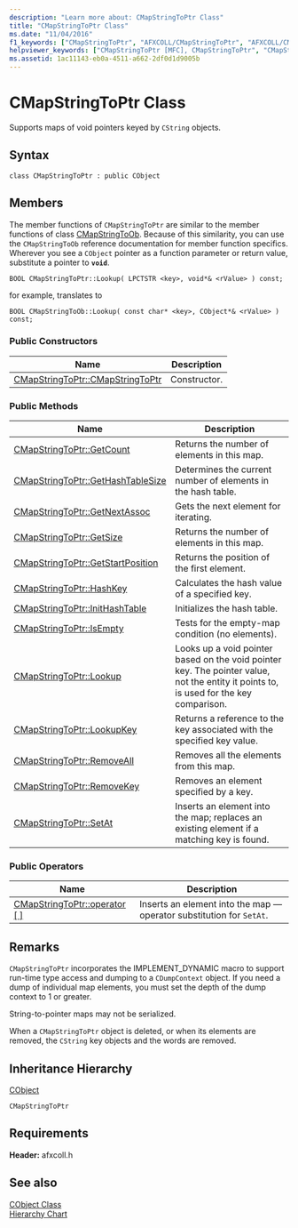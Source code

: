```yaml
---
description: "Learn more about: CMapStringToPtr Class"
title: "CMapStringToPtr Class"
ms.date: "11/04/2016"
f1_keywords: ["CMapStringToPtr", "AFXCOLL/CMapStringToPtr", "AFXCOLL/CMapStringToPtr::CMapStringToPtr", "AFXCOLL/CMapStringToPtr::GetCount", "AFXCOLL/CMapStringToPtr::GetHashTableSize", "AFXCOLL/CMapStringToPtr::GetNextAssoc", "AFXCOLL/CMapStringToPtr::GetSize", "AFXCOLL/CMapStringToPtr::GetStartPosition", "AFXCOLL/CMapStringToPtr::HashKey", "AFXCOLL/CMapStringToPtr::InitHashTable", "AFXCOLL/CMapStringToPtr::IsEmpty", "AFXCOLL/CMapStringToPtr::Lookup", "AFXCOLL/CMapStringToPtr::LookupKey", "AFXCOLL/CMapStringToPtr::RemoveAll", "AFXCOLL/CMapStringToPtr::RemoveKey", "AFXCOLL/CMapStringToPtr::SetAt"]
helpviewer_keywords: ["CMapStringToPtr [MFC], CMapStringToPtr", "CMapStringToPtr [MFC], GetCount", "CMapStringToPtr [MFC], GetHashTableSize", "CMapStringToPtr [MFC], GetNextAssoc", "CMapStringToPtr [MFC], GetSize", "CMapStringToPtr [MFC], GetStartPosition", "CMapStringToPtr [MFC], HashKey", "CMapStringToPtr [MFC], InitHashTable", "CMapStringToPtr [MFC], IsEmpty", "CMapStringToPtr [MFC], Lookup", "CMapStringToPtr [MFC], LookupKey", "CMapStringToPtr [MFC], RemoveAll", "CMapStringToPtr [MFC], RemoveKey", "CMapStringToPtr [MFC], SetAt"]
ms.assetid: 1ac11143-eb0a-4511-a662-2df0d1d9005b
---
```

# CMapStringToPtr Class

Supports maps of void pointers keyed by `CString` objects.

## Syntax

```
class CMapStringToPtr : public CObject
```

## Members

The member functions of `CMapStringToPtr` are similar to the member functions of class [CMapStringToOb](../../mfc/reference/cmapstringtoob-class.md). Because of this similarity, you can use the `CMapStringToOb` reference documentation for member function specifics. Wherever you see a `CObject` pointer as a function parameter or return value, substitute a pointer to **`void`**.

`BOOL CMapStringToPtr::Lookup( LPCTSTR <key>, void*& <rValue> ) const;`

for example, translates to

`BOOL CMapStringToOb::Lookup( const char* <key>, CObject*& <rValue> ) const;`

### Public Constructors

|Name|Description|
|----------|-----------------|
|[CMapStringToPtr::CMapStringToPtr](../../mfc/reference/cmapstringtoob-class.md#cmapstringtoob)|Constructor.|

### Public Methods

|Name|Description|
|----------|-----------------|
|[CMapStringToPtr::GetCount](../../mfc/reference/cmapstringtoob-class.md#getcount)|Returns the number of elements in this map.|
|[CMapStringToPtr::GetHashTableSize](../../mfc/reference/cmapstringtoob-class.md#gethashtablesize)|Determines the current number of elements in the hash table.|
|[CMapStringToPtr::GetNextAssoc](../../mfc/reference/cmapstringtoob-class.md#getnextassoc)|Gets the next element for iterating.|
|[CMapStringToPtr::GetSize](../../mfc/reference/cmapstringtoob-class.md#getsize)|Returns the number of elements in this map.|
|[CMapStringToPtr::GetStartPosition](../../mfc/reference/cmapstringtoob-class.md#getstartposition)|Returns the position of the first element.|
|[CMapStringToPtr::HashKey](../../mfc/reference/cmapstringtoob-class.md#hashkey)|Calculates the hash value of a specified key.|
|[CMapStringToPtr::InitHashTable](../../mfc/reference/cmapstringtoob-class.md#inithashtable)|Initializes the hash table.|
|[CMapStringToPtr::IsEmpty](../../mfc/reference/cmapstringtoob-class.md#isempty)|Tests for the empty-map condition (no elements).|
|[CMapStringToPtr::Lookup](../../mfc/reference/cmapstringtoob-class.md#lookup)|Looks up a void pointer based on the void pointer key. The pointer value, not the entity it points to, is used for the key comparison.|
|[CMapStringToPtr::LookupKey](../../mfc/reference/cmapstringtoob-class.md#lookupkey)|Returns a reference to the key associated with the specified key value.|
|[CMapStringToPtr::RemoveAll](../../mfc/reference/cmapstringtoob-class.md#removeall)|Removes all the elements from this map.|
|[CMapStringToPtr::RemoveKey](../../mfc/reference/cmapstringtoob-class.md#removekey)|Removes an element specified by a key.|
|[CMapStringToPtr::SetAt](../../mfc/reference/cmapstringtoob-class.md#setat)|Inserts an element into the map; replaces an existing element if a matching key is found.|

### Public Operators

|Name|Description|
|----------|-----------------|
|[CMapStringToPtr::operator \[ \]](../../mfc/reference/cmapstringtoob-class.md#operator_at)|Inserts an element into the map — operator substitution for `SetAt`.|

## Remarks

`CMapStringToPtr` incorporates the IMPLEMENT_DYNAMIC macro to support run-time type access and dumping to a `CDumpContext` object. If you need a dump of individual map elements, you must set the depth of the dump context to 1 or greater.

String-to-pointer maps may not be serialized.

When a `CMapStringToPtr` object is deleted, or when its elements are removed, the `CString` key objects and the words are removed.

## Inheritance Hierarchy

[CObject](../../mfc/reference/cobject-class.md)

`CMapStringToPtr`

## Requirements

**Header:** afxcoll.h

## See also

[CObject Class](../../mfc/reference/cobject-class.md)<br/>
[Hierarchy Chart](../../mfc/hierarchy-chart.md)

